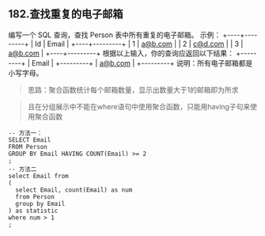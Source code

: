 ## 182.查找重复的电子邮箱
编写一个 SQL 查询，查找 Person 表中所有重复的电子邮箱。
示例：
+----+---------+
| Id | Email   |
+----+---------+
| 1  | a@b.com |
| 2  | c@d.com |
| 3  | a@b.com |
+----+---------+
根据以上输入，你的查询应返回以下结果：
+---------+
| Email   |
+---------+
| a@b.com |
+---------+
说明：所有电子邮箱都是小写字母。

> 思路：聚合函数统计每个邮箱数量，显示出数量大于1的邮箱即为所求

> 且在分组展示中不能在where语句中使用聚合函数，只能用having子句来使用聚合函数
```
-- 方法一：
SELECT Email
FROM Person
GROUP BY Email HAVING COUNT(Email) >= 2
;
-- 方法二
select Email from
(
  select Email, count(Email) as num
  from Person
  group by Email
) as statistic
where num > 1
;
```
